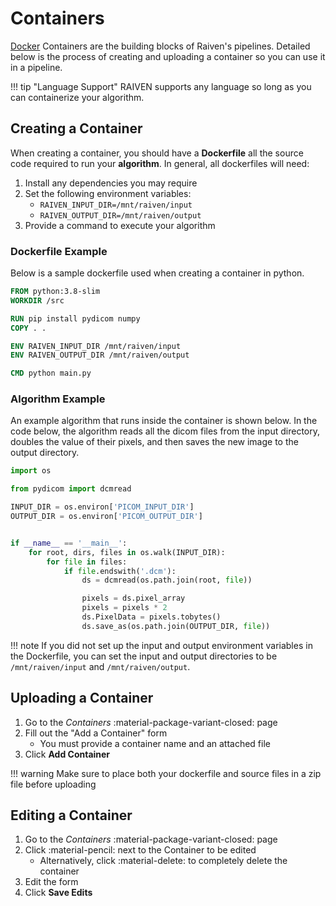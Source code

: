 # Containers
[Docker](https://docker.com/) Containers are the building blocks of Raiven's pipelines. Detailed below is the process of creating and uploading a container
so you can use it in a pipeline.

!!! tip "Language Support"
    RAIVEN supports any language so long as you can containerize your algorithm.

## Creating a Container
When creating a container, you should have a **Dockerfile** all the source code required to run your **algorithm**. In general,
all dockerfiles will need:

1. Install any dependencies you may require
2. Set the following environment variables:
    - `RAIVEN_INPUT_DIR=/mnt/raiven/input`
    - `RAIVEN_OUTPUT_DIR=/mnt/raiven/output`
3. Provide a command to execute your algorithm


### Dockerfile Example
Below is a sample dockerfile used when creating a container in python.
```dockerfile
FROM python:3.8-slim
WORKDIR /src

RUN pip install pydicom numpy
COPY . .

ENV RAIVEN_INPUT_DIR /mnt/raiven/input
ENV RAIVEN_OUTPUT_DIR /mnt/raiven/output

CMD python main.py
```

### Algorithm Example

An example algorithm that runs inside the container is shown below. In the code below, the algorithm reads all the dicom 
files from the input directory, doubles the value of their pixels, and then saves the new image to the output directory.

```python
import os

from pydicom import dcmread

INPUT_DIR = os.environ['PICOM_INPUT_DIR']
OUTPUT_DIR = os.environ['PICOM_OUTPUT_DIR']


if __name__ == '__main__':
    for root, dirs, files in os.walk(INPUT_DIR):
        for file in files:
            if file.endswith('.dcm'):
                ds = dcmread(os.path.join(root, file))

                pixels = ds.pixel_array
                pixels = pixels * 2
                ds.PixelData = pixels.tobytes()
                ds.save_as(os.path.join(OUTPUT_DIR, file))
```   
!!! note
    If you did not set up the input and output environment variables in the Dockerfile, you can set the 
    input and output directories to be `/mnt/raiven/input` and `/mnt/raiven/output`.


## Uploading a Container

1. Go to the _Containers_ :material-package-variant-closed: page
2. Fill out the "Add a Container" form
    * You must provide a container name and an attached file
3. Click **Add Container**

!!! warning
    Make sure to place both your dockerfile and source files in a zip file before uploading

## Editing a Container

1. Go to the _Containers_ :material-package-variant-closed: page
2. Click :material-pencil: next to the Container to be edited
    * Alternatively, click :material-delete: to completely delete the container
3. Edit the form
4. Click **Save Edits**

